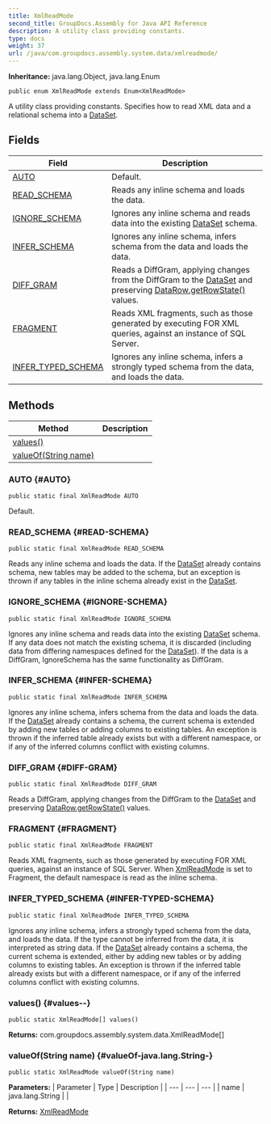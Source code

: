 ```yaml
---
title: XmlReadMode
second_title: GroupDocs.Assembly for Java API Reference
description: A utility class providing constants.
type: docs
weight: 37
url: /java/com.groupdocs.assembly.system.data/xmlreadmode/
---
```

**Inheritance:**
java.lang.Object, java.lang.Enum
```
public enum XmlReadMode extends Enum<XmlReadMode>
```

A utility class providing constants. Specifies how to read XML data and a relational schema into a [DataSet](../../com.groupdocs.assembly.system.data/dataset).
## Fields

| Field | Description |
| --- | --- |
| [AUTO](#AUTO) | Default. |
| [READ_SCHEMA](#READ-SCHEMA) | Reads any inline schema and loads the data. |
| [IGNORE_SCHEMA](#IGNORE-SCHEMA) | Ignores any inline schema and reads data into the existing [DataSet](../../com.groupdocs.assembly.system.data/dataset) schema. |
| [INFER_SCHEMA](#INFER-SCHEMA) | Ignores any inline schema, infers schema from the data and loads the data. |
| [DIFF_GRAM](#DIFF-GRAM) | Reads a DiffGram, applying changes from the DiffGram to the [DataSet](../../com.groupdocs.assembly.system.data/dataset) and preserving [DataRow.getRowState()](../../com.groupdocs.assembly.system.data/datarow\#getRowState--) values. |
| [FRAGMENT](#FRAGMENT) | Reads XML fragments, such as those generated by executing FOR XML queries, against an instance of SQL Server. |
| [INFER_TYPED_SCHEMA](#INFER-TYPED-SCHEMA) | Ignores any inline schema, infers a strongly typed schema from the data, and loads the data. |
## Methods

| Method | Description |
| --- | --- |
| [values()](#values--) |  |
| [valueOf(String name)](#valueOf-java.lang.String-) |  |
### AUTO {#AUTO}
```
public static final XmlReadMode AUTO
```


Default.

### READ_SCHEMA {#READ-SCHEMA}
```
public static final XmlReadMode READ_SCHEMA
```


Reads any inline schema and loads the data. If the [DataSet](../../com.groupdocs.assembly.system.data/dataset) already contains schema, new tables may be added to the schema, but an exception is thrown if any tables in the inline schema already exist in the [DataSet](../../com.groupdocs.assembly.system.data/dataset).

### IGNORE_SCHEMA {#IGNORE-SCHEMA}
```
public static final XmlReadMode IGNORE_SCHEMA
```


Ignores any inline schema and reads data into the existing [DataSet](../../com.groupdocs.assembly.system.data/dataset) schema. If any data does not match the existing schema, it is discarded (including data from differing namespaces defined for the [DataSet](../../com.groupdocs.assembly.system.data/dataset)). If the data is a DiffGram, IgnoreSchema has the same functionality as DiffGram.

### INFER_SCHEMA {#INFER-SCHEMA}
```
public static final XmlReadMode INFER_SCHEMA
```


Ignores any inline schema, infers schema from the data and loads the data. If the [DataSet](../../com.groupdocs.assembly.system.data/dataset) already contains a schema, the current schema is extended by adding new tables or adding columns to existing tables. An exception is thrown if the inferred table already exists but with a different namespace, or if any of the inferred columns conflict with existing columns.

### DIFF_GRAM {#DIFF-GRAM}
```
public static final XmlReadMode DIFF_GRAM
```


Reads a DiffGram, applying changes from the DiffGram to the [DataSet](../../com.groupdocs.assembly.system.data/dataset) and preserving [DataRow.getRowState()](../../com.groupdocs.assembly.system.data/datarow\#getRowState--) values.

### FRAGMENT {#FRAGMENT}
```
public static final XmlReadMode FRAGMENT
```


Reads XML fragments, such as those generated by executing FOR XML queries, against an instance of SQL Server. When [XmlReadMode](../../com.groupdocs.assembly.system.data/xmlreadmode) is set to Fragment, the default namespace is read as the inline schema.

### INFER_TYPED_SCHEMA {#INFER-TYPED-SCHEMA}
```
public static final XmlReadMode INFER_TYPED_SCHEMA
```


Ignores any inline schema, infers a strongly typed schema from the data, and loads the data. If the type cannot be inferred from the data, it is interpreted as string data. If the [DataSet](../../com.groupdocs.assembly.system.data/dataset) already contains a schema, the current schema is extended, either by adding new tables or by adding columns to existing tables. An exception is thrown if the inferred table already exists but with a different namespace, or if any of the inferred columns conflict with existing columns.

### values() {#values--}
```
public static XmlReadMode[] values()
```




**Returns:**
com.groupdocs.assembly.system.data.XmlReadMode[]
### valueOf(String name) {#valueOf-java.lang.String-}
```
public static XmlReadMode valueOf(String name)
```




**Parameters:**
| Parameter | Type | Description |
| --- | --- | --- |
| name | java.lang.String |  |

**Returns:**
[XmlReadMode](../../com.groupdocs.assembly.system.data/xmlreadmode)
